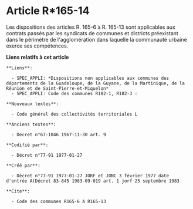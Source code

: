 # Article R*165-14

Les dispositions des articles R. 165-6 à R. 165-13 sont applicables aux contrats passés par les syndicats de communes et
districts préexistant dans le périmètre de l'agglomération dans laquelle la communauté urbaine exerce ses compétences.

**Liens relatifs à cet article**

	**Liens**:

	  - SPEC_APPLI: *Dispositions non applicables aux communes des départements de la Guadeloupe, de la Guyane, de la Martinique, de la Réunion et de Saint-Pierre-et-Miquelon*
	  - SPEC_APPLI: Code des communes R182-1, R182-3 :

	**Nouveaux textes**:

	  - Code général des collectivités territoriales L

	**Anciens textes**:

	  - Décret n°67-1046 1967-11-30 art. 9

	**Codifié par**:

	  - Décret n°77-91 1977-01-27

	**Créé par**:

	  - Décret n°77-91 1977-01-27 JORF et JONC 3 février 1977 date d'entrée A(Décret 83-845 1983-09-019 art. 1 jorf 25 septembre 1983

	**Cite**:

	  - Code des communes R165-6 à R165-13
